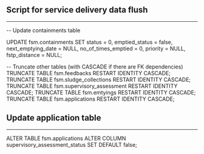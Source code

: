 ## Script for service delivery data flush

---

-- Update containments table

UPDATE fsm.containments
SET
    status = 0,
    emptied_status = false,
    next_emptying_date = NULL,
    no_of_times_emptied = 0,
    priority = NULL,
    fstp_distance = NULL;

-- Truncate other tables (with CASCADE if there are FK dependencies)
TRUNCATE TABLE fsm.feedbacks RESTART IDENTITY CASCADE;
TRUNCATE TABLE fsm.sludge_collections RESTART IDENTITY CASCADE;
TRUNCATE TABLE fsm.supervisory_assessment RESTART IDENTITY CASCADE;
TRUNCATE TABLE fsm.emtyings RESTART IDENTITY CASCADE;
TRUNCATE TABLE fsm.applications RESTART IDENTITY CASCADE;


## Update application table

---

ALTER TABLE fsm.applications
ALTER COLUMN supervisory_assessment_status SET DEFAULT false;

